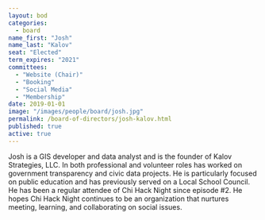 ```yaml
---
layout: bod
categories: 
  - board
name_first: "Josh"
name_last: "Kalov"
seat: "Elected"
term_expires: "2021"
committees:
  - "Website (Chair)"
  - "Booking"
  - "Social Media"
  - "Membership"
date: 2019-01-01
image: "/images/people/board/josh.jpg"
permalink: /board-of-directors/josh-kalov.html
published: true
active: true
---
```


Josh is a GIS developer and data analyst and is the founder of Kalov Strategies, LLC. In both professional and volunteer roles has worked on government transparency and civic data projects. He is particularly focused on public education and has previously served on a Local School Council. He has been a regular attendee of Chi Hack Night since episode #2. He hopes Chi Hack Night continues to be an organization that nurtures meeting, learning, and collaborating on social issues. 